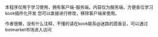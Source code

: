 本程序仅用于学习使用，拥有客户端-服务端，内容仅为服务端，方便各位学习kook插件化开发
您可以直接进行修改，移除客户端来使用。

作者很懒，没有什么注释，不懂的请在kook联系@迷路的茴香豆，可以通过botmarket市场进入访问
